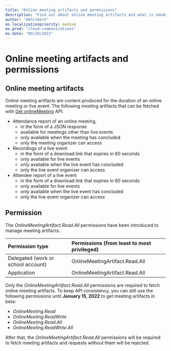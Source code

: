 ```yaml
---
title: "Online meeting artifacts and permissions"
description: "Find out about online meeting artifacts and what is needed to fetch them."
author: "mkhribech"
ms.localizationpriority: medium
ms.prod: "cloud-communications"
ms.date: "09/20/2021"
---
```


# Online meeting artifacts and permissions

## Online meeting artifacts

Online meeting artifacts are content produced for the duration of an online meeting or live event. The following meeting artifacts that can be fetched with [Get onlineMeeting](/graph/api/onlinemeeting-get.md) API:

- Attendance report of an online meeting,
  - in the form of a JSON response
  - available for meetings other than live events
  - only available when the meeting has concluded
  - only the meeting organizer can access
- Recordings of a live event
  - in the form of a download link that expires in 60 seconds
  - only available for live events
  - only available when the live event has concluded
  - only the live event organizer can access
- Attendee report of a live event
  - in the form of a download link that expires in 60 seconds
  - only available for live events
  - only available when the live event has concluded
  - only the live event organizer can access

## Permission

The _OnlineMeetingArtifact.Read.All_ permissions have been introduced to manage meeting artifacts.

| Permission type                        | Permissions (from least to most privileged) |
|:---------------------------------------|:--------------------------------------------|
| Delegated (work or school account)     | OnlineMeetingArtifact.Read.All              |
| Application                            | OnlineMeetingArtifact.Read.All              |

 Only the _OnlineMeetingArtifact.Read.All_ permissions are required to fetch online meeting artifacts. To keep API consistency, you can still use the following permissions until **January 15, 2022** to get meeting artifacts in beta:

- _OnlineMeeting.Read_
- _OnlineMeeting.ReadWrite_
- _OnlineMeeting.Read.All_
- _OnlineMeeting.ReadWrite.All_

After that, the _OnlineMeetingArtifact.Read.All_ permissions will be required to fetch meeting artifacts and requests without them will be rejected.
